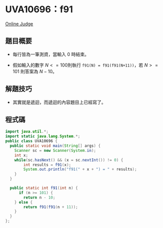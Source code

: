 # UVA10696：f91

[Online Judge](https://onlinejudge.org/index.php?option=com_onlinejudge&Itemid=8&page=show_problem&problem=1637)

## 題目概要

- 每行皆為一筆測資，當輸入 0 時結束。

- 假如輸入的數字 $N <= 100$則執行 `f91(N) = f91(f91(N+11))`，若 $N>=101$ 則答案為 $N-10$。

## 解題技巧

- 其實就是遞迴，而遞迴的內容題目上已經寫了。

## 程式碼

```java
import java.util.*;
import static java.lang.System.*;
public class UVA10696 {
  public static void main(String[] args) {
    Scanner sc = new Scanner(System.in);
    int x;
    while(sc.hasNext() && (x = sc.nextInt()) != 0) {
        int results = f91(x);
        System.out.println("f91(" + x + ") = " + results);
    }
  }

  public static int f91(int n) {
      if (n >= 101) {
        return n - 10;
    } else {
        return f91(f91(n + 11));
    }
  }
};
```
